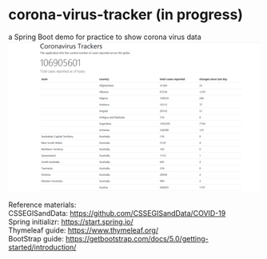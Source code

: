 # corona-virus-tracker (in progress)
a Spring Boot demo for practice to show corona virus data
![demo.png](https://github.com/bluzoey/image-for-markdown/blob/main/corona%20virus%20tracker/demo.png)  

Reference materials:  
CSSEGISandData: https://github.com/CSSEGISandData/COVID-19  
Spring initializr: https://start.spring.io/  
Thymeleaf guide: https://www.thymeleaf.org/  
BootStrap guide: https://getbootstrap.com/docs/5.0/getting-started/introduction/
